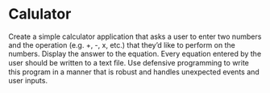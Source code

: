 # Calulator

Create a simple calculator application that asks a user to enter two
numbers and the operation (e.g. +, -, x, etc.) that they’d like to perform on
the numbers. Display the answer to the equation. Every equation entered
by the user should be written to a text ﬁle. Use defensive programming to
write this program in a manner that is robust and handles unexpected
events and user inputs.
